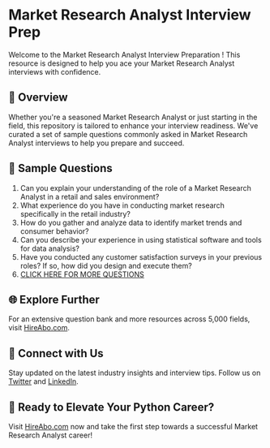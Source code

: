 # Market Research Analyst Interview Prep

Welcome to the Market Research Analyst Interview Preparation ! This resource is designed to help you ace your Market Research Analyst interviews with confidence.

## 🚀 Overview

Whether you're a seasoned Market Research Analyst or just starting in the field, this repository is tailored to enhance your interview readiness. We've curated a set of sample questions commonly asked in Market Research Analyst interviews to help you prepare and succeed.

## 📝 Sample Questions

1. Can you explain your understanding of the role of a Market Research Analyst in a retail and sales environment?
2. What experience do you have in conducting market research specifically in the retail industry?
3. How do you gather and analyze data to identify market trends and consumer behavior?
4. Can you describe your experience in using statistical software and tools for data analysis?
5. Have you conducted any customer satisfaction surveys in your previous roles? If so, how did you design and execute them?
6. [CLICK HERE FOR MORE QUESTIONS](https://hireabo.com/job/22_3_29/Market%20Research%20Analyst)

## 🌐 Explore Further

For an extensive question bank and more resources across 5,000 fields, visit [HireAbo.com](https://www.hireabo.com).

## 📱 Connect with Us

Stay updated on the latest industry insights and interview tips. Follow us on [Twitter](https://twitter.com/hireabo) and [LinkedIn](https://www.linkedin.com/in/hire-abo-3609972a8/).

## 🚀 Ready to Elevate Your Python Career?

Visit [HireAbo.com](https://www.hireabo.com) now and take the first step towards a successful Market Research Analyst career!